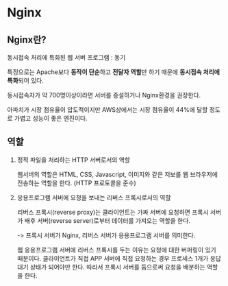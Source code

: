 <H1>Nginx</H1>



<H2>Nginx란?</H2>

동시접속 처리에 특화된 웹 서버 프로그램 : 동기

특징으로는 Apache보다 <b>동작이 단순</b>하고 <b>전달자 역할</b>만 하기 때문에 <b>동시접속 처리에 특화</b>되어 있다.

동시접속자가 약 700명이상이라면 서버를 증설하거나 Nginx환경을 권장한다.

아파치가 시장 점유율이 압도적이지만 AWS상에서는 시장 점유율이 44%에 달할 정도로 가볍고 성능이 좋은 엔진이다.



<H2>역할</H2>

1. 정적 파일을 처리하는 HTTP 서버로서의 역할

   웹서버의 역할은 HTML, CSS, Javascript, 이미지와 같은 저보를 웹 브라우저에 전송하는 역할을 한다. (HTTP 프로토콜을 준수)

2. 응용프로그램 서버에 요청을 보내는 리버스 프록시로서의 역할

   리버스 프록시(reverse proxy)는 클라이언트는 가짜 서버에 요청하면 프록시 서버가 배후 서버(reverse server)로부터 데이터를 가져오는 역할을 한다.

   -> 프록시 서버가 Nginx, 리버스 서버가 응용프로그램 서버를 의미한다.

   웹 응용프로그램 서버에 리버스 프록시를 두는 이유는 요청에 대한 버퍼링이 있기 때문이다. 클라이언트가 직접 APP 서버에 직접 요청하는 경우 프로세스 1개가 응답 대기 상태가 되어야만 한다. 따라서 프록시 서버를 둠으로써 요청을 배분하는 역할을 한다.

   
